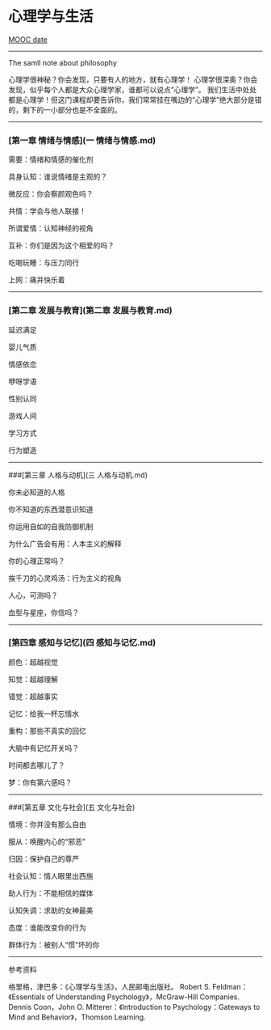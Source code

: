# 心理学与生活

[MOOC date](http://www.icourse163.org/course/NJU-1001573001)

-----
The samll note about philosophy

心理学很神秘？你会发现，只要有人的地方，就有心理学！ 心理学很深奥？你会发现，似乎每个人都是大众心理学家，谁都可以说点“心理学”。 我们生活中处处都是心理学！但这门课程却要告诉你，我们常常挂在嘴边的“心理学”绝大部分是错的，剩下的一小部分也是不全面的。
___
### [第一章 情绪与情感](一 情绪与情感.md)
需要：情绪和情感的催化剂 

具身认知：谁说情绪是主观的？



微反应：你会察颜观色吗？ 

共情：学会与他人联接！

所谓爱情：认知神经的视角

互补：你们是因为这个相爱的吗？

吃喝玩睡：与压力同行

上网：痛并快乐着

___

### [第二章  发展与教育](第二章 发展与教育.md)




延迟满足


婴儿气质

情感依恋

咿呀学语

性别认同

游戏人间

学习方式

行为塑造

___


###[第三章  人格与动机](三 人格与动机.md)

你未必知道的人格

你不知道的东西潜意识知道

你运用自如的自我防御机制

为什么广告会有用：人本主义的解释


你的心理正常吗？


挨千刀的心灵鸡汤：行为主义的视角

人心，可测吗？

血型与星座，你信吗？

___

### [第四章  感知与记忆](四 感知与记忆.md)


颜色：超越视觉

知觉：超越理解



错觉：超越事实

记忆：给我一杯忘情水


重构：那些不真实的回忆

大脑中有记忆开关吗？


时间都去哪儿了？

梦：你有第六感吗？


___


###[第五章  文化与社会](五 文化与社会)



情境：你并没有那么自由

服从：唤醒内心的“邪恶”




归因：保护自己的尊严


社会认知：情人眼里出西施

助人行为：不能相信的媒体


认知失调：求助的女神最美

态度：谁能改变你的行为

群体行为：被别人“惯”坏的你







___
参考资料

格里格，津巴多：《心理学与生活》，人民邮电出版社。
Robert S. Feldman：《Essentials of Understanding Psychology》，McGraw-Hill Companies.
Dennis Coon，John O. Mitterer：《Introduction to Psychology：Gateways to Mind and Behavior》，Thomson Learning.
